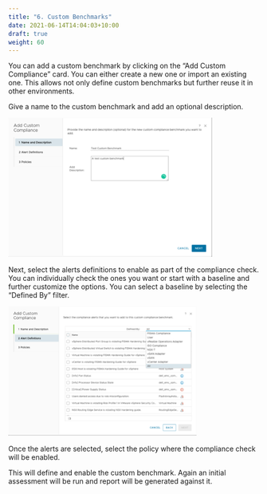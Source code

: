 ```yaml
---
title: "6. Custom Benchmarks"
date: 2021-06-14T14:04:03+10:00
draft: true
weight: 60
---
```


You can add a custom benchmark by clicking on the “Add Custom Compliance” card. You can either create a new one or import an existing one. This allows not only define custom benchmarks but further reuse it in other environments.

Give a name to the custom benchmark and add an optional description.

![](1.6.6-fig-1.png)

Next, select the alerts definitions to enable as part of the compliance check. You can individually check the ones you want or start with a baseline and further customize the options. You can select a baseline by selecting the “Defined By” filter.

![](1.6.6-fig-2.png)

Once the alerts are selected, select the policy where the compliance check will be enabled.

This will define and enable the custom benchmark. Again an initial assessment will be run and report will be generated against it.